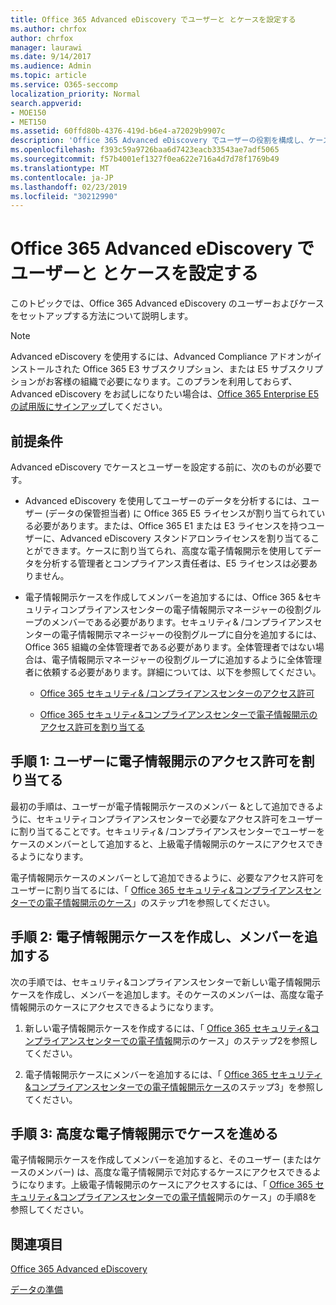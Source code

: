 ```yaml
---
title: Office 365 Advanced eDiscovery でユーザーと とケースを設定する
ms.author: chrfox
author: chrfox
manager: laurawi
ms.date: 9/14/2017
ms.audience: Admin
ms.topic: article
ms.service: O365-seccomp
localization_priority: Normal
search.appverid:
- MOE150
- MET150
ms.assetid: 60ffd80b-4376-419d-b6e4-a72029b9907c
description: 'Office 365 Advanced eDiscovery でユーザーの役割を構成し、ケースを作成して、ケースにユーザーを割り当てる方法について説明します。  '
ms.openlocfilehash: f393c59a9726baa6d7423eacb33543ae7adf5065
ms.sourcegitcommit: f57b4001ef1327f0ea622e716a4d7d78f1769b49
ms.translationtype: MT
ms.contentlocale: ja-JP
ms.lasthandoff: 02/23/2019
ms.locfileid: "30212990"
---
```

# <a name="set-up-users-and-cases-in-office-365-advanced-ediscovery"></a>Office 365 Advanced eDiscovery でユーザーと とケースを設定する

このトピックでは、Office 365 Advanced eDiscovery のユーザーおよびケースをセットアップする方法について説明します。
  
> [!NOTE]
> Advanced eDiscovery を使用するには、Advanced Compliance アドオンがインストールされた Office 365 E3 サブスクリプション、または E5 サブスクリプションがお客様の組織で必要になります。このプランを利用しておらず、Advanced eDiscovery をお試しになりたい場合は、[Office 365 Enterprise E5 の試用版にサインアップ](https://go.microsoft.com/fwlink/p/?LinkID=698279)してください。 
  
## <a name="prerequisites"></a>前提条件

Advanced eDiscovery でケースとユーザーを設定する前に、次のものが必要です。
  
- Advanced eDiscovery を使用してユーザーのデータを分析するには、ユーザー (データの保管担当者) に Office 365 E5 ライセンスが割り当てられている必要があります。または、Office 365 E1 または E3 ライセンスを持つユーザーに、Advanced eDiscovery スタンドアロンライセンスを割り当てることができます。ケースに割り当てられ、高度な電子情報開示を使用してデータを分析する管理者とコンプライアンス責任者は、E5 ライセンスは必要ありません。 
    
- 電子情報開示ケースを作成してメンバーを追加するには、Office 365 &amp;セキュリティコンプライアンスセンターの電子情報開示マネージャーの役割グループのメンバーである必要があります。セキュリティ&amp; /コンプライアンスセンターの電子情報開示マネージャーの役割グループに自分を追加するには、Office 365 組織の全体管理者である必要があります。全体管理者ではない場合は、電子情報開示マネージャーの役割グループに追加するように全体管理者に依頼する必要があります。詳細については、以下を参照してください。
    
  - [Office 365 セキュリティ&amp; /コンプライアンスセンターのアクセス許可](permissions-in-the-security-and-compliance-center.md)
    
  - [Office 365 セキュリティ&amp;コンプライアンスセンターで電子情報開示のアクセス許可を割り当てる](assign-ediscovery-permissions.md)
    
## <a name="step-1-assign-users-ediscovery-permissions"></a>手順 1: ユーザーに電子情報開示のアクセス許可を割り当てる

最初の手順は、ユーザーが電子情報開示ケースのメンバー &amp;として追加できるように、セキュリティコンプライアンスセンターで必要なアクセス許可をユーザーに割り当てることです。セキュリティ&amp; /コンプライアンスセンターでユーザーをケースのメンバーとして追加すると、上級電子情報開示のケースにアクセスできるようになります。
  
電子情報開示ケースのメンバーとして追加できるように、必要なアクセス許可をユーザーに割り当てるには、「 [Office 365 セキュリティ&amp;コンプライアンスセンターでの電子情報開示のケース](ediscovery-cases.md#step-1-assign-ediscovery-permissions-to-potential-case-members)」のステップ1を参照してください。
  
## <a name="step-2-create-an-ediscovery-case-and-add-members"></a>手順 2: 電子情報開示ケースを作成し、メンバーを追加する

次の手順では、セキュリティ&amp;コンプライアンスセンターで新しい電子情報開示ケースを作成し、メンバーを追加します。そのケースのメンバーは、高度な電子情報開示のケースにアクセスできるようになります。
  
1. 新しい電子情報開示ケースを作成するには、「 [Office 365 セキュリティ&amp;コンプライアンスセンターでの電子情報](ediscovery-cases.md#step-2-create-a-new-case)開示のケース」のステップ2を参照してください。
    
2. 電子情報開示ケースにメンバーを追加するには、「 [Office 365 セキュリティ&amp;コンプライアンスセンターでの電子情報開示ケース](ediscovery-cases.md#step-3-add-members-to-a-case)のステップ3」を参照してください。
    
## <a name="step-3-go-a-case-in-advanced-ediscovery"></a>手順 3: 高度な電子情報開示でケースを進める

電子情報開示ケースを作成してメンバーを追加すると、そのユーザー (またはケースのメンバー) は、高度な電子情報開示で対応するケースにアクセスできるようになります。上級電子情報開示のケースにアクセスするには、「 [Office 365 セキュリティ&amp;コンプライアンスセンターでの電子情報](ediscovery-cases.md#step-8-go-to-the-case-in-advanced-ediscovery)開示のケース」の手順8を参照してください。
  
## <a name="see-also"></a>関連項目

[Office 365 Advanced eDiscovery](office-365-advanced-ediscovery.md)
  
[データの準備](prepare-data-for-advanced-ediscovery.md)
 